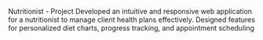 Nutritionist - Project
Developed an intuitive and responsive web application for a nutritionist to manage client health plans effectively. Designed features for personalized diet charts, progress tracking, and appointment scheduling
